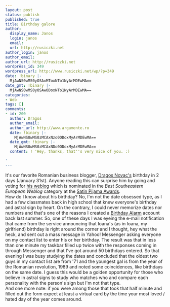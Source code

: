 ```yaml
---
layout: post
status: publish
published: true
title: Birthday galore
author:
  display_name: Janos
  login: janos
  email: 
  url: http://rusiczki.net
author_login: janos
author_email: 
author_url: http://rusiczki.net
wordpress_id: 349
wordpress_url: http://www.rusiczki.net/wp/?p=349
date: !binary |-
  MjAwNS0wMS0yOSAxMToxNTo1NyArMDEwMA==
date_gmt: !binary |-
  MjAwNS0wMS0yOSAwODoxNTo1NyArMDEwMA==
categories:
- Web
tags: []
comments:
- id: 200
  author: Dragos
  author_email: 
  author_url: http://www.argumente.ro
  date: !binary |-
    MjAwNS0wMS0zMCAxNzo0ODoxMyArMDEwMA==
  date_gmt: !binary |-
    MjAwNS0wMS0zMCAxNDo0ODoxMyArMDEwMA==
  content: ! 'Hey, thanks, that''s very nice of you. :)

'
---
```

<p>It's our favorite Romanian business blogger, <a href="http://beyondbricks.ecademy.com/account.php?op=view&amp;id=39367">Dragos Novac's</a> birthday in 2 days (January 31st). Anyone reading this can surprise him by going and voting for <a href="http://www.argumente.ro">his weblog</a> which is nominated in the <em>Best Southeastern European Weblog</em> category at the <a href="http://fistfulofeuros.net/afoeawards.php">Satin Pijama Awards</a>.<br />
How do I know about his birthday? No, I'm not the date obsessed type, as I had a few classmates back in high school that knew everyone's birthday and astral sign by heart. On the contrary, I could never memorize dates nor numbers and that's one of the reasons I created a <a href="http://www.birthdayalarm.com">Birthday Alarm</a> account back last summer. So, one of these days I was eyeing the e-mail notification that came from the service announcing that Ioana's (as in Ioana, my girlfriend) birthday is right around the corner and I thought, hey what the heck, and sent out a mass message in Yahoo! Messenger asking everyone on my contact list to enter his or her birthday. The result was that in less than one minute my taskbar filled up twice with the responses coming in through Messenger and that I've got around 50 birthdays entered. So that evening I was busy studying the dates and concluded that the oldest two guys in my contact list are from '71 and the youngest gal is from the year of the Romanian revolution, 1989 and noted some coincidences, like birthdays on the same date. I guess this would be a golden opportunity for those who believe in astral signs to study who matches who and compare each personality with the person's sign but I'm not that type.<br />
And one more note: if you were among those that took that half minute and filled out the form expect at least a virtual card by the time your most loved / hated day of the year comes around.</p>
